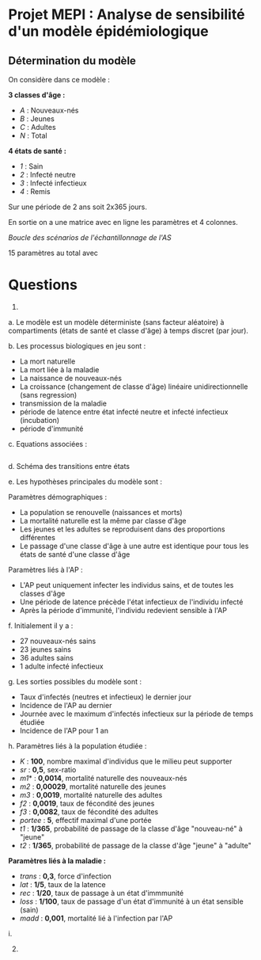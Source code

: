 # Projet MEPI  : Analyse de sensibilité d'un modèle épidémiologique


## Détermination du modèle 

On considère dans ce modèle :

**3 classes d'âge :** 
- *A* : Nouveaux-nés
- *B* : Jeunes
- *C* : Adultes
- *N* : Total

**4 états de santé :** 
- *1* : Sain
- *2* : Infecté neutre
- *3* : Infecté infectieux
- *4* : Remis

Sur une période de 2 ans soit 2x365 jours. 

En sortie on a une matrice avec en ligne les paramètres et 4 colonnes. 

*Boucle des scénarios de l'échantillonnage de l'AS*

15 paramètres au total avec





# Questions

1. 

a. Le modèle est un modèle déterministe (sans facteur aléatoire) à compartiments (états de santé et classe d'âge) à temps discret (par jour).

b. Les processus biologiques en jeu sont : 

* La mort naturelle
* La mort liée à la maladie
* La naissance de nouveaux-nés
* La croissance (changement de classe d'âge) linéaire unidirectionnelle (sans regression)
* transmission de la maladie 
* période de latence entre état infecté neutre et infecté infectieux (incubation)
* période d'immunité 


c. Equations associées : 
```

```
d. 
Schéma des transitions entre états

e. Les hypothèses principales du modèle sont : 

Paramètres démographiques : 

* La population se renouvelle (naissances et morts)
* La mortalité naturelle est la même par classe d'âge
* Les jeunes et les adultes se reproduisent dans des proportions différentes 
* Le passage d'une classe d'âge à une autre est identique pour tous les états de santé d'une classe d'âge 

Paramètres liés à l'AP : 

* L'AP peut uniquement infecter les individus sains, et de toutes les classes d'âge
* Une période de latence précède l'état infectieux de l'individu infecté
* Après la période d'immunité, l'individu redevient sensible à l'AP

f. 
Initialement il y a : 
* 27 nouveaux-nés sains
* 23 jeunes sains
* 36 adultes sains
* 1 adulte infecté infectieux 

g. Les sorties possibles du modèle sont : 

* Taux d'infectés (neutres et infectieux) le dernier jour 
* Incidence de l'AP au dernier 
* Journée avec le maximum d'infectés infectieux sur la période de temps étudiée
* Incidence de l'AP pour 1 an

h. 
Paramètres liés à la population étudiée :


- *K* : **100**, nombre maximal d'individus que le milieu peut supporter
- *sr* : **0,5**, sex-ratio
- *m1** : **0,0014**, mortalité naturelle des nouveaux-nés
- *m2* : **0,00029**, mortalité naturelle des jeunes
- *m3* : **0,0019**, mortalité naturelle des adultes
- *f2* : **0,0019**, taux de fécondité des jeunes
- *f3* : **0,0082**, taux de fécondité des adultes
- *portee* : **5**, effectif maximal d'une portée 
- *t1* : **1/365**, probabilité de passage de la classe d'âge "nouveau-né" à "jeune"
- *t2* : **1/365**, probabilité de passage de la classe d'âge "jeune" à "adulte"

**Paramètres liés à la maladie :**
- *trans* : **0,3**, force d'infection
- *lat* : **1/5**, taux de la latence
- *rec* : **1/20**, taux de passage à un état d'immmunité
- *loss* : **1/100**, taux de passage d'un état d'immunité à un état sensible (sain)
- *madd* : **0,001**, mortalité lié à l'infection par l'AP 

i. 


2. 

